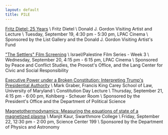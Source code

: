 ```yaml
---
layout: default
title: PILE
---
```


[Fritz Dietel: 25 Years](https://calendar.swarthmore.edu/calendar/EventList.aspx?fromdate=9/19/2017&todate=9/25/2017&display=Week&type=public&eventidn=16230&view=EventDetails&information_id=43985) \\
Fritz Dietel \\
Donald J. Gordon Visiting Artist and Lecture \\
Tuesday, September 19, 4:30 pm - 5:30 pm, LPAC Cinema \\
Sponsored by the List Gallery and the Donald J. Gordon Visiting Artist's Fund

["The Settlers" Film Screening](http://calendar.swarthmore.edu/calendar/EventList.aspx?view=EventDetails&eventidn=16220&information_id=43965&type=&syndicate=syndicate) \\
Israel/Palestine Film Series - Week 3 \\
Wednesday, September 20, 4:15 pm - 6:15 pm, LPAC Cinema \\
Sponsored by Peace and Conflict Studies, the Provost's Office, and the Lang Center for Civic and Social Responsibility

[Executive Power under a Broken Constitution: Interpreting Trump's Presidential Authority](https://calendar.swarthmore.edu/calendar/EventList.aspx?fromdate=9/19/2017&todate=9/25/2017&display=Week&type=public&eventidn=16216&view=EventDetails&information_id=43957) \\
Mark Graber, Francis King Carey School of Law, University of Maryland \\
Constitution Day Lecture \\
Thursday, September 21, 4:15 pm - 6:00 pm, Kohlberg - Scheuer Room \\
Sponsored by the President's Office and the Department of Political Science

[Magnetothermodynamics: Measuring the equations of state of a magnetized plasma](https://calendar.swarthmore.edu/calendar/EventList.aspx?fromdate=9/19/2017&todate=9/25/2017&display=Week&type=public&eventidn=16306&view=EventDetails&information_id=44180) \\
Manjit Kaur, Swarthmore College \\
Friday, September 22, 12:30 pm - 2:00 pm, Science Center 199 \\
Sponsored by the Department of Physics and Astronomy
